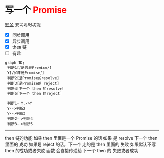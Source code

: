 #  写一个 <font color="red"> Promise </font>

[掘金](https://juejin.cn/post/7234447275861344293)
要实现的功能
 - [x]  同步调用
 - [x]  异步调用
 - [x]  then 链
 - [ ] 有趣
```mermaid
graph TD;
 判断1[/是否是Promise/]
 Y[/如果是Promise/]
 判断2[是Promise的resolve]
 判断3[是Promise的 reject]
 判断4[下一个 then 的resolve]
 判断5[下一个 then 的reject]

 判断1-.Y.->Y
 Y-->判断2
 Y-->判断3
 判断2-->判断4
 判断3-->判断5
```
--- 
 then 链的功能
  如果 then 里面是一个 Promise 的话
    如果 是 resolve 下一个 then 里面的 成功
    如果是 reject 的话，下一个 走的是 then 里面的 失败
如果默认不写 then 的成功或者失败 函数
会直接传递给 下一个 then 的 失败或者成功